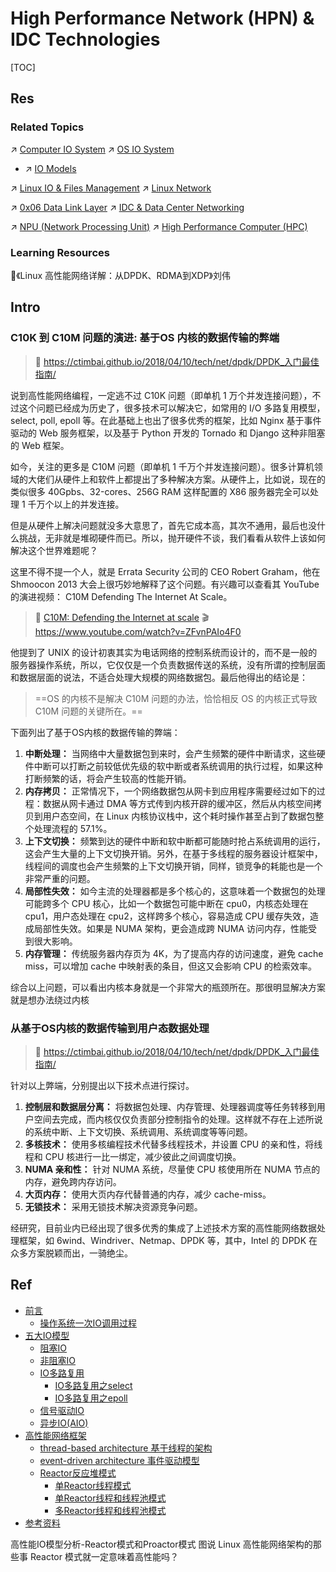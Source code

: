 # High Performance Network (HPN) & IDC Technologies

[TOC]



## Res
### Related Topics
↗ [Computer IO System](../../🧬%20Computer%20System/Computer%20Architecture/Computer%20Microarchitectures%20(Computer%20Organization)%20&%20von%20Neumann%20Model/Computer%20IO%20System/Computer%20IO%20System.md)
↗ [OS IO System](../../🧬%20Computer%20System/Operating%20System%20&%20OS%20Kernel%20(Theory%20Part)/OS%20IO%20System/OS%20IO%20System.md)
- ↗ [IO Models](../../🧬%20Computer%20System/Operating%20System%20&%20OS%20Kernel%20(Theory%20Part)/OS%20IO%20System/📌%20IO%20Models/IO%20Models.md)

↗ [Linux IO & Files Management](../../🥷🏼%20Operating%20Systems%20&%20Kernels%20(Engineering%20Part)/Linux%20(Derived%20From%20UNIX%20Family)/🔩%20Linux%20Kernel/Linux%20IO%20&%20Files%20Management/Linux%20IO%20&%20Files%20Management.md)
↗ [Linux Network](../../🥷🏼%20Operating%20Systems%20&%20Kernels%20(Engineering%20Part)/Linux%20(Derived%20From%20UNIX%20Family)/🔩%20Linux%20Kernel/Linux%20IO%20&%20Files%20Management/🎠%20Linux%20Network/Linux%20Network.md)

↗ [0x06 Data Link Layer](../📌%20Computer%20Networking%20Basics%20(Protocol%20Part)/0x06%20Data%20Link%20Layer/0x06%20Data%20Link%20Layer.md)
↗ [IDC & Data Center Networking](IDC%20&%20Data%20Center%20Networking.md)

↗ [NPU (Network Processing Unit)](../../../Embedded%20&%20Internet%20of%20Things/🚟%20Embedded%20Computer%20Systems/Embedded%20Hardwares%20&%20Chips/Computing%20Units%20&%20Chips%20&%20Boards/📌%20ASIC%20(Application-Specific%20Integrated%20Circuit)/Semi-Customized%20ASIC/NPU%20(Network%20Processing%20Unit)/NPU%20(Network%20Processing%20Unit).md)
↗ [High Performance Computer (HPC)](../../🧬%20Computer%20System/📌%20Computer%20Systems%20&%20Implementations/🎃%20Computing%20&%20Computing%20Systems/🚀%20High%20Performance%20Computing/High%20Performance%20Computer%20(HPC).md)


### Learning Resources
📖《Linux 高性能网络详解：从DPDK、RDMA到XDP》刘伟



## Intro
### C10K 到 C10M 问题的演进: 基于OS 内核的数据传输的弊端
> 📎 https://ctimbai.github.io/2018/04/10/tech/net/dpdk/DPDK_入门最佳指南/

说到高性能网络编程，一定逃不过 C10K 问题（即单机 1 万个并发连接问题），不过这个问题已经成为历史了，很多技术可以解决它，如常用的 I/O 多路复用模型，select, poll, epoll 等。在此基础上也出了很多优秀的框架，比如 Nginx 基于事件驱动的 Web 服务框架，以及基于 Python 开发的 Tornado 和 Django 这种非阻塞的 Web 框架。

如今，关注的更多是 C10M 问题（即单机 1 千万个并发连接问题）。很多计算机领域的大佬们从硬件上和软件上都提出了多种解决方案。从硬件上，比如说，现在的类似很多 40Gpbs、32-cores、256G RAM 这样配置的 X86 服务器完全可以处理 1 千万个以上的并发连接。

但是从硬件上解决问题就没多大意思了，首先它成本高，其次不通用，最后也没什么挑战，无非就是堆砌硬件而已。所以，抛开硬件不谈，我们看看从软件上该如何解决这个世界难题呢？

这里不得不提一个人，就是 Errata Security 公司的 CEO Robert Graham，他在 Shmoocon 2013 大会上很巧妙地解释了这个问题。有兴趣可以查看其 YouTube 的演进视频： C10M Defending The Internet At Scale。

> 📄 [C10M: Defending the Internet at scale](https://www.cs.dartmouth.edu/~sergey/cs258/2013/C10M-Defending-the-Internet-at-Scale-Dartmouth-2013.pdf)
> 🎬 https://www.youtube.com/watch?v=ZFvnPAIo4F0

他提到了 UNIX 的设计初衷其实为电话网络的控制系统而设计的，而不是一般的服务器操作系统，所以，它仅仅是一个负责数据传送的系统，没有所谓的控制层面和数据层面的说法，不适合处理大规模的网络数据包。最后他得出的结论是：

> ==OS 的内核不是解决 C10M 问题的办法，恰恰相反 OS 的内核正式导致 C10M 问题的关键所在。==

下面列出了基于OS内核的数据传输的弊端：
1. **中断处理：** 当网络中大量数据包到来时，会产生频繁的硬件中断请求，这些硬件中断可以打断之前较低优先级的软中断或者系统调用的执行过程，如果这种打断频繁的话，将会产生较高的性能开销。
2. **内存拷贝：** 正常情况下，一个网络数据包从网卡到应用程序需要经过如下的过程：数据从网卡通过 DMA 等方式传到内核开辟的缓冲区，然后从内核空间拷贝到用户态空间，在 Linux 内核协议栈中，这个耗时操作甚至占到了数据包整个处理流程的 57.1%。
3. **上下文切换：** 频繁到达的硬件中断和软中断都可能随时抢占系统调用的运行，这会产生大量的上下文切换开销。另外，在基于多线程的服务器设计框架中，线程间的调度也会产生频繁的上下文切换开销，同样，锁竞争的耗能也是一个非常严重的问题。
4. **局部性失效：** 如今主流的处理器都是多个核心的，这意味着一个数据包的处理可能跨多个 CPU 核心，比如一个数据包可能中断在 cpu0，内核态处理在 cpu1，用户态处理在 cpu2，这样跨多个核心，容易造成 CPU 缓存失效，造成局部性失效。如果是 NUMA 架构，更会造成跨 NUMA 访问内存，性能受到很大影响。
5. **内存管理：** 传统服务器内存页为 4K，为了提高内存的访问速度，避免 cache miss，可以增加 cache 中映射表的条目，但这又会影响 CPU 的检索效率。

综合以上问题，可以看出内核本身就是一个非常大的瓶颈所在。那很明显解决方案就是想办法绕过内核


### 从基于OS内核的数据传输到用户态数据处理
> 📎 https://ctimbai.github.io/2018/04/10/tech/net/dpdk/DPDK_入门最佳指南/

针对以上弊端，分别提出以下技术点进行探讨。
1. **控制层和数据层分离：** 将数据包处理、内存管理、处理器调度等任务转移到用户空间去完成，而内核仅仅负责部分控制指令的处理。这样就不存在上述所说的系统中断、上下文切换、系统调用、系统调度等等问题。
2. **多核技术：** 使用多核编程技术代替多线程技术，并设置 CPU 的亲和性，将线程和 CPU 核进行一比一绑定，减少彼此之间调度切换。
3. **NUMA 亲和性：** 针对 NUMA 系统，尽量使 CPU 核使用所在 NUMA 节点的内存，避免跨内存访问。
4. **大页内存：** 使用大页内存代替普通的内存，减少 cache-miss。
5. **无锁技术：** 采用无锁技术解决资源竞争问题。

经研究，目前业内已经出现了很多优秀的集成了上述技术方案的高性能网络数据处理框架，如 6wind、Windriver、Netmap、DPDK 等，其中，Intel 的 DPDK 在众多方案脱颖而出，一骑绝尘。



## Ref
[👍 IO模型及高性能网络架构分析 | cnblog]: https://www.cnblogs.com/S1mpleBug/p/16711860.html
- [前言](https://www.cnblogs.com/S1mpleBug/p/16711860.html#%E5%89%8D%E8%A8%80)
    - [操作系统一次IO调用过程](https://www.cnblogs.com/S1mpleBug/p/16711860.html#%E6%93%8D%E4%BD%9C%E7%B3%BB%E7%BB%9F%E4%B8%80%E6%AC%A1io%E8%B0%83%E7%94%A8%E8%BF%87%E7%A8%8B)
- [五大IO模型](https://www.cnblogs.com/S1mpleBug/p/16711860.html#%E4%BA%94%E5%A4%A7io%E6%A8%A1%E5%9E%8B)
    - [阻塞IO](https://www.cnblogs.com/S1mpleBug/p/16711860.html#%E9%98%BB%E5%A1%9Eio)
    - [非阻塞IO](https://www.cnblogs.com/S1mpleBug/p/16711860.html#%E9%9D%9E%E9%98%BB%E5%A1%9Eio)
    - [IO多路复用](https://www.cnblogs.com/S1mpleBug/p/16711860.html#io%E5%A4%9A%E8%B7%AF%E5%A4%8D%E7%94%A8)
        - [IO多路复用之select](https://www.cnblogs.com/S1mpleBug/p/16711860.html#io%E5%A4%9A%E8%B7%AF%E5%A4%8D%E7%94%A8%E4%B9%8Bselect)
        - [IO多路复用之epoll](https://www.cnblogs.com/S1mpleBug/p/16711860.html#io%E5%A4%9A%E8%B7%AF%E5%A4%8D%E7%94%A8%E4%B9%8Bepoll)
    - [信号驱动IO](https://www.cnblogs.com/S1mpleBug/p/16711860.html#%E4%BF%A1%E5%8F%B7%E9%A9%B1%E5%8A%A8io)
    - [异步IO(AIO)](https://www.cnblogs.com/S1mpleBug/p/16711860.html#%E5%BC%82%E6%AD%A5ioaio)
- [高性能网络框架](https://www.cnblogs.com/S1mpleBug/p/16711860.html#%E9%AB%98%E6%80%A7%E8%83%BD%E7%BD%91%E7%BB%9C%E6%A1%86%E6%9E%B6)
    - [thread-based architecture 基于线程的架构](https://www.cnblogs.com/S1mpleBug/p/16711860.html#thread-based-architecture-%E5%9F%BA%E4%BA%8E%E7%BA%BF%E7%A8%8B%E7%9A%84%E6%9E%B6%E6%9E%84)
    - [event-driven architecture 事件驱动模型](https://www.cnblogs.com/S1mpleBug/p/16711860.html#event-driven-architecture-%E4%BA%8B%E4%BB%B6%E9%A9%B1%E5%8A%A8%E6%A8%A1%E5%9E%8B)
    - [Reactor反应堆模式](https://www.cnblogs.com/S1mpleBug/p/16711860.html#reactor%E5%8F%8D%E5%BA%94%E5%A0%86%E6%A8%A1%E5%BC%8F)
        - [单Reactor线程模式](https://www.cnblogs.com/S1mpleBug/p/16711860.html#%E5%8D%95reactor%E7%BA%BF%E7%A8%8B%E6%A8%A1%E5%BC%8F)
        - [单Reactor线程和线程池模式](https://www.cnblogs.com/S1mpleBug/p/16711860.html#%E5%8D%95reactor%E7%BA%BF%E7%A8%8B%E5%92%8C%E7%BA%BF%E7%A8%8B%E6%B1%A0%E6%A8%A1%E5%BC%8F)
        - [多Reactor线程和线程池模式](https://www.cnblogs.com/S1mpleBug/p/16711860.html#%E5%A4%9Areactor%E7%BA%BF%E7%A8%8B%E5%92%8C%E7%BA%BF%E7%A8%8B%E6%B1%A0%E6%A8%A1%E5%BC%8F)
- [参考资料](https://www.cnblogs.com/S1mpleBug/p/16711860.html#%E5%8F%82%E8%80%83%E8%B5%84%E6%96%99)

高性能IO模型分析-Reactor模式和Proactor模式
图说 Linux 高性能网络架构的那些事
Reactor 模式就一定意味着高性能吗？

[👍 比较 RoCE、InfiniBand 和 TCP 网络：选择正确的高性能协议]: https://ascentoptics.com/blog/cn/comparing-roce-infiniband-and-tcp-networks-choosing-the-right-high-performance-protocol/
